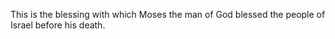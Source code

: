 This is the blessing with which Moses the man of God blessed the people of Israel before his death.
